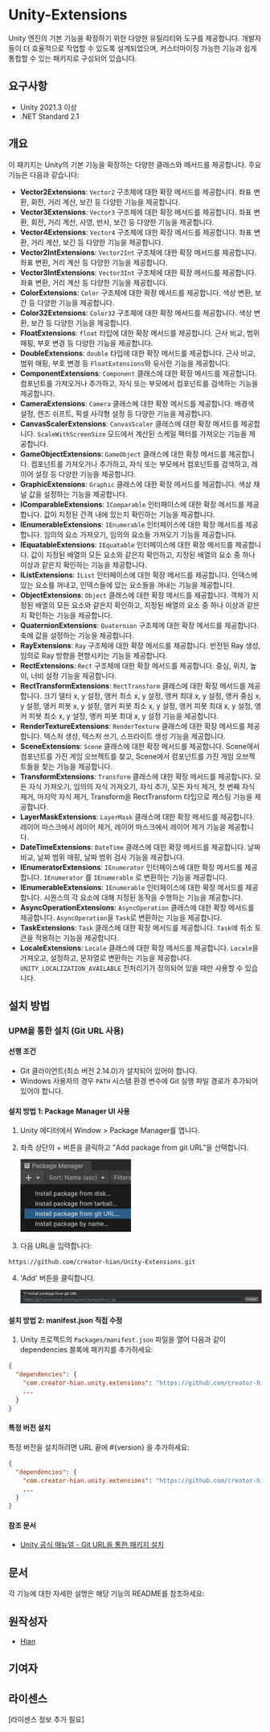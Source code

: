 # Unity-Extensions

Unity 엔진의 기본 기능을 확장하기 위한 다양한 유틸리티와 도구를 제공합니다. 개발자들이 더 효율적으로 작업할 수 있도록 설계되었으며, 커스터마이징 가능한 기능과 쉽게 통합할 수 있는 패키지로 구성되어 있습니다.

## 요구사항

- Unity 2021.3 이상
- .NET Standard 2.1

## 개요

이 패키지는 Unity의 기본 기능을 확장하는 다양한 클래스와 메서드를 제공합니다. 주요 기능은 다음과 같습니다:

- **Vector2Extensions**: `Vector2` 구조체에 대한 확장 메서드를 제공합니다. 좌표 변환, 회전, 거리 계산, 보간 등 다양한 기능을 제공합니다.
- **Vector3Extensions**: `Vector3` 구조체에 대한 확장 메서드를 제공합니다. 좌표 변환, 회전, 거리 계산, 사영, 반사, 보간 등 다양한 기능을 제공합니다.
- **Vector4Extensions**: `Vector4` 구조체에 대한 확장 메서드를 제공합니다. 좌표 변환, 거리 계산, 보간 등 다양한 기능을 제공합니다.
- **Vector2IntExtensions**: `Vector2Int` 구조체에 대한 확장 메서드를 제공합니다. 좌표 변환, 거리 계산 등 다양한 기능을 제공합니다.
- **Vector3IntExtensions**: `Vector3Int` 구조체에 대한 확장 메서드를 제공합니다. 좌표 변환, 거리 계산 등 다양한 기능을 제공합니다.
- **ColorExtensions**: `Color` 구조체에 대한 확장 메서드를 제공합니다. 색상 변환, 보간 등 다양한 기능을 제공합니다.
- **Color32Extensions**: `Color32` 구조체에 대한 확장 메서드를 제공합니다. 색상 변환, 보간 등 다양한 기능을 제공합니다.
- **FloatExtensions**: `float` 타입에 대한 확장 메서드를 제공합니다. 근사 비교, 범위 매핑, 부호 변경 등 다양한 기능을 제공합니다.
- **DoubleExtensions**: `double` 타입에 대한 확장 메서드를 제공합니다. 근사 비교, 범위 매핑, 부호 변경 등 `FloatExtensions`와 유사한 기능을 제공합니다.
- **ComponentExtensions**: `Component` 클래스에 대한 확장 메서드를 제공합니다. 컴포넌트를 가져오거나 추가하고, 자식 또는 부모에서 컴포넌트를 검색하는 기능을 제공합니다.
- **CameraExtensions**: `Camera` 클래스에 대한 확장 메서드를 제공합니다. 배경색 설정, 렌즈 쉬프트, 픽셀 사각형 설정 등 다양한 기능을 제공합니다.
- **CanvasScalerExtensions**: `CanvasScaler` 클래스에 대한 확장 메서드를 제공합니다. `ScaleWithScreenSize` 모드에서 계산된 스케일 팩터를 가져오는 기능을 제공합니다.
- **GameObjectExtensions**: `GameObject` 클래스에 대한 확장 메서드를 제공합니다. 컴포넌트를 가져오거나 추가하고, 자식 또는 부모에서 컴포넌트를 검색하고, 레이어 설정 등 다양한 기능을 제공합니다.
- **GraphicExtensions**: `Graphic` 클래스에 대한 확장 메서드를 제공합니다. 색상 채널 값을 설정하는 기능을 제공합니다.
- **IComparableExtensions**: `IComparable` 인터페이스에 대한 확장 메서드를 제공합니다. 값이 지정된 간격 내에 있는지 확인하는 기능을 제공합니다.
- **IEnumerableExtensions**: `IEnumerable` 인터페이스에 대한 확장 메서드를 제공합니다. 임의의 요소 가져오기, 임의의 요소들 가져오기 기능을 제공합니다.
- **IEquatableExtensions**: `IEquatable` 인터페이스에 대한 확장 메서드를 제공합니다. 값이 지정된 배열의 모든 요소와 같은지 확인하고, 지정된 배열의 요소 중 하나 이상과 같은지 확인하는 기능을 제공합니다.
- **IListExtensions**: `IList` 인터페이스에 대한 확장 메서드를 제공합니다. 인덱스에 있는 요소를 꺼내고, 인덱스들에 있는 요소들을 꺼내는 기능을 제공합니다.
- **ObjectExtensions**: `Object` 클래스에 대한 확장 메서드를 제공합니다. 객체가 지정된 배열의 모든 요소와 같은지 확인하고, 지정된 배열의 요소 중 하나 이상과 같은지 확인하는 기능을 제공합니다.
- **QuaternionExtensions**: `Quaternion` 구조체에 대한 확장 메서드를 제공합니다. 축에 값을 설정하는 기능을 제공합니다.
- **RayExtensions**: `Ray` 구조체에 대한 확장 메서드를 제공합니다. 반전된 Ray 생성, 임의로 Ray 방향을 편향시키는 기능을 제공합니다.
- **RectExtensions**: `Rect` 구조체에 대한 확장 메서드를 제공합니다. 중심, 위치, 높이, 너비 설정 기능을 제공합니다.
- **RectTransformExtensions**: `RectTransform` 클래스에 대한 확장 메서드를 제공합니다. 크기 델타 x, y 설정, 앵커 최소 x, y 설정, 앵커 최대 x, y 설정, 앵커 중심 x, y 설정, 앵커 피봇 x, y 설정, 앵커 피봇 최소 x, y 설정, 앵커 피봇 최대 x, y 설정, 앵커 피봇 최소 x, y 설정, 앵커 피봇 최대 x, y 설정 기능을 제공합니다.
- **RenderTextureExtensions**: `RenderTexture` 클래스에 대한 확장 메서드를 제공합니다. 텍스처 생성, 텍스처 쓰기, 스프라이트 생성 기능을 제공합니다.
- **SceneExtensions**: `Scene` 클래스에 대한 확장 메서드를 제공합니다. Scene에서 컴포넌트를 가진 게임 오브젝트를 찾고, Scene에서 컴포넌트를 가진 게임 오브젝트들을 찾는 기능을 제공합니다.
- **TransformExtensions**: `Transform` 클래스에 대한 확장 메서드를 제공합니다. 모든 자식 가져오기, 임의의 자식 가져오기, 자식 추가, 모든 자식 제거, 첫 번째 자식 제거, 마지막 자식 제거, Transform을 RectTransform 타입으로 캐스팅 기능을 제공합니다.
- **LayerMaskExtensions**: `LayerMask` 클래스에 대한 확장 메서드를 제공합니다. 레이어 마스크에서 레이어 제거, 레이어 마스크에서 레이어 제거 기능을 제공합니다.
- **DateTimeExtensions**: `DateTime` 클래스에 대한 확장 메서드를 제공합니다. 날짜 비교, 날짜 범위 매핑, 날짜 범위 검사 기능을 제공합니다.
- **IEnumeratorExtensions**: `IEnumerator` 인터페이스에 대한 확장 메서드를 제공합니다. `IEnumerator` 를 `IEnumerable` 로 변환하는 기능을 제공합니다.
- **IEnumerableExtensions**: `IEnumerable` 인터페이스에 대한 확장 메서드를 제공합니다. 시퀀스의 각 요소에 대해 지정된 동작을 수행하는 기능을 제공합니다.
- **AsyncOperationExtensions**: `AsyncOperation` 클래스에 대한 확장 메서드를 제공합니다. `AsyncOperation`을 `Task`로 변환하는 기능을 제공합니다.
- **TaskExtensions**: `Task` 클래스에 대한 확장 메서드를 제공합니다. `Task`에 취소 토큰을 적용하는 기능을 제공합니다.
- **LocaleExtensions**: `Locale` 클래스에 대한 확장 메서드를 제공합니다. `Locale`을 가져오고, 설정하고, 문자열로 변환하는 기능을 제공합니다. `UNITY_LOCALIZATION_AVAILABLE` 전처리기가 정의되어 있을 때만 사용할 수 있습니다.

## 설치 방법

### UPM을 통한 설치 (Git URL 사용)

#### 선행 조건

- Git 클라이언트(최소 버전 2.14.0)가 설치되어 있어야 합니다.
- Windows 사용자의 경우 `PATH` 시스템 환경 변수에 Git 실행 파일 경로가 추가되어 있어야 합니다.

#### 설치 방법 1: Package Manager UI 사용

1. Unity 에디터에서 Window > Package Manager를 엽니다.
2. 좌측 상단의 + 버튼을 클릭하고 "Add package from git URL"을 선택합니다.

   ![Package Manager Add Git URL](Document/upm-ui-giturl.png)
3. 다음 URL을 입력합니다:

```text
https://github.com/creator-hian/Unity-Extensions.git
```
<!-- markdownlint-disable MD029 -->
4. 'Add' 버튼을 클릭합니다.

   ![Package Manager Add Button](Document/upm-ui-giturl-add.png)
<!-- markdownlint-enable MD029 -->

#### 설치 방법 2: manifest.json 직접 수정

1. Unity 프로젝트의 `Packages/manifest.json` 파일을 열어 다음과 같이 dependencies 블록에 패키지를 추가하세요:

```json
{
  "dependencies": {
    "com.creator-hian.unity.extensions": "https://github.com/creator-hian/Unity-Extensions.git",
    ...
  }
}
```

#### 특정 버전 설치

특정 버전을 설치하려면 URL 끝에 #{version} 을 추가하세요:

```json
{
  "dependencies": {
    "com.creator-hian.unity.extensions": "https://github.com/creator-hian/Unity-Extensions.git#0.4.0"
    ...
  }
}
```

#### 참조 문서

- [Unity 공식 매뉴얼 - Git URL을 통한 패키지 설치](https://docs.unity3d.com/kr/2023.2/Manual/upm-ui-giturl.html)

## 문서

각 기능에 대한 자세한 설명은 해당 기능의 README를 참조하세요:

## 원작성자

- [Hian](https://github.com/creator-hian)

## 기여자

## 라이센스

[라이센스 정보 추가 필요]
